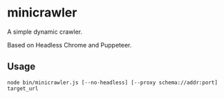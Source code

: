# minicrawler

A simple dynamic crawler.

Based on Headless Chrome and Puppeteer.

## Usage

```
node bin/minicrawler.js [--no-headless] [--proxy schema://addr:port] target_url
```
